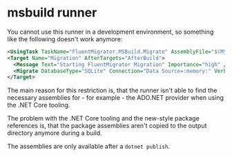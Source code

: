 # msbuild runner

You cannot use this runner in a development environment, so something
like the following doesn't work anymore:

```xml
<UsingTask TaskName="FluentMigrator.MSBuild.Migrate" AssemblyFile="$(MSBuildProjectDirectory)\..\..\src\FluentMigrator.MSBuild\bin\$(Configuration)\$(TargetFramework)\FluentMigrator.MSBuild.dll" />
<Target Name="Migration" AfterTargets="AfterBuild">
  <Message Text="Starting FluentMigrator Migration" Importance="high" />
  <Migrate DatabaseType="SQLite" Connection="Data Source=:memory:" Verbose="True" Target="$(MSBuildProjectDirectory)\$(OutDir)FluentMigrator.Example.Migrations.dll" />
</Target>
```

The main reason for this restriction is, that the runner isn't able to
find the necessary assemblies for - for example - the ADO.NET provider
when using the .NET Core tooling.

The problem with the .NET Core tooling and the new-style package references
is, that the package assemblies aren't copied to the output directory
anymore during a build.

The assemblies are only available after a `dotnet publish`.
